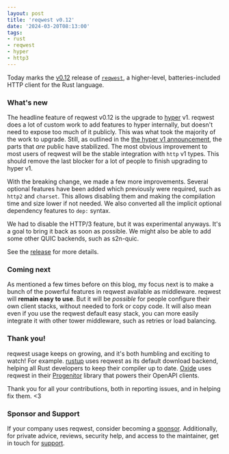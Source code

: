 ```yaml
---
layout: post
title: 'reqwest v0.12'
date: '2024-03-20T08:13:00'
tags:
- rust
- reqwest
- hyper
- http3
---
```

Today marks the [v0.12][] release of [`reqwest`][reqwest], a higher-level, batteries-included HTTP client for the Rust language.

### What's new

The headline feature of reqwest v0.12 is the upgrade to [hyper][] v1. reqwest does a lot of custom work to add features to hyper internally, but doesn't need to expose too much of it publicly. This was what took the majority of the work to upgrade. Still, as outlined in the [the hyper v1 announcement](/blog/hyper-v1), the parts that _are_ public have stabilized. The most obvious improvement to most users of reqwest will be the stable integration with `http` v1 types. This should remove the last blocker for a lot of people to finish upgrading to hyper v1.

With the breaking change, we made a few more improvements. Several optional features have been added which previously were required, such as `http2` and `charset`. This allows disabling them and making the compilation time and size lower if not needed. We also converted all the implicit optional dependency features to `dep:` syntax.

We had to disable the HTTP/3 feature, but it was experimental anyways. It's a goal to bring it back as soon as possible. We might also be able to add some other QUIC backends, such as s2n-quic.

See the [release][v0.12] for more details.

### Coming next

As mentioned a few times before on this blog, my focus next is to make a bunch of the powerful features in reqwest available as middleware. reqwest will **remain easy to use**. But it will be _possible_ for people configure their own client stacks, without needed to fork or copy code. It will also mean even if you use the reqwest default easy stack, you can more easily integrate it with other tower middleware, such as retries or load balancing.

### Thank you!

reqwest usage keeps on growing, and it's both humbling and exciting to watch! For example. [rustup](https://rust-lang.github.io/rustup/) uses reqwest as its default download backend, helping all Rust developers to keep their compiler up to date. [Oxide](https://oxide.computer) uses reqwest in their [Progenitor](https://github.com/oxidecomputer/progenitor) library that powers their OpenAPI clients.

Thank you for all your contributions, both in reporting issues, and in helping fix them. <3

### Sponsor and Support

If your company uses reqwest, consider becoming a [sponsor][]. Additionally, for private advice, reviews, security help, and access to the maintainer, get in touch for [support][sponsor].

[reqwest]: https://crates.io/crates/reqwest
[v0.12]: https://github.com/seanmonstar/reqwest/releases/tag/v0.12.0
[hyper]: https://hyper.rs
[sponsor]: https://seanmonstar.com/sponsor
